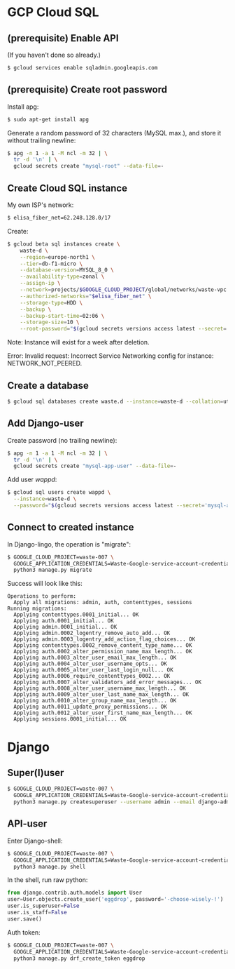 # GCP Cloud SQL

## (prerequisite) Enable API
(If you haven't done so already.)
```bash
$ gcloud services enable sqladmin.googleapis.com
```

## (prerequisite) Create root password
Install apg:
```bash
$ sudo apt-get install apg
```

Generate a random password of 32 characters (MySQL max.), and store it without trailing newline:
```bash
$ apg -n 1 -a 1 -M ncl -m 32 | \
  tr -d '\n' | \
  gcloud secrets create "mysql-root" --data-file=-
```

## Create Cloud SQL instance
My own ISP's network:
```bash
$ elisa_fiber_net=62.248.128.0/17
```

Create:
```bash
$ gcloud beta sql instances create \
    waste-d \
    --region=europe-north1 \
    --tier=db-f1-micro \
    --database-version=MYSQL_8_0 \
    --availability-type=zonal \
    --assign-ip \
    --network=projects/$GOOGLE_CLOUD_PROJECT/global/networks/waste-vpc \
    --authorized-networks="$elisa_fiber_net" \
    --storage-type=HDD \
    --backup \
    --backup-start-time=02:06 \
    --storage-size=10 \
    --root-password="$(gcloud secrets versions access latest --secret='mysql-root')"
```

Note: Instance will exist for a week after deletion.

Error:
Invalid request: Incorrect Service Networking config for instance: NETWORK_NOT_PEERED.

## Create a database
```bash
$ gcloud sql databases create waste.d --instance=waste-d --collation=utf8_general_ci
```

## Add Django-user
Create password (no trailing newline):
```bash
$ apg -n 1 -a 1 -M ncl -m 32 | \
  tr -d '\n' | \
  gcloud secrets create "mysql-app-user" --data-file=-
```

Add user _wappd_:
```bash
$ gcloud sql users create wappd \
  --instance=waste-d \
  --password="$(gcloud secrets versions access latest --secret='mysql-app-user')"
```

## Connect to created instance
In Django-lingo, the operation is "migrate":
```bash
$ GOOGLE_CLOUD_PROJECT=waste-007 \
  GOOGLE_APPLICATION_CREDENTIALS=Waste-Google-service-account-credentials.json \
  python3 manage.py migrate
```

Success will look like this:
```text
Operations to perform:
  Apply all migrations: admin, auth, contenttypes, sessions
Running migrations:
  Applying contenttypes.0001_initial... OK
  Applying auth.0001_initial... OK
  Applying admin.0001_initial... OK
  Applying admin.0002_logentry_remove_auto_add... OK
  Applying admin.0003_logentry_add_action_flag_choices... OK
  Applying contenttypes.0002_remove_content_type_name... OK
  Applying auth.0002_alter_permission_name_max_length... OK
  Applying auth.0003_alter_user_email_max_length... OK
  Applying auth.0004_alter_user_username_opts... OK
  Applying auth.0005_alter_user_last_login_null... OK
  Applying auth.0006_require_contenttypes_0002... OK
  Applying auth.0007_alter_validators_add_error_messages... OK
  Applying auth.0008_alter_user_username_max_length... OK
  Applying auth.0009_alter_user_last_name_max_length... OK
  Applying auth.0010_alter_group_name_max_length... OK
  Applying auth.0011_update_proxy_permissions... OK
  Applying auth.0012_alter_user_first_name_max_length... OK
  Applying sessions.0001_initial... OK
```

# Django

## Super(l)user
```bash
$ GOOGLE_CLOUD_PROJECT=waste-007 \
  GOOGLE_APPLICATION_CREDENTIALS=Waste-Google-service-account-credentials.json \
  python3 manage.py createsuperuser --username admin --email django-admin@example.com
```

## API-user
Enter Django-shell:
```bash
$ GOOGLE_CLOUD_PROJECT=waste-007 \
  GOOGLE_APPLICATION_CREDENTIALS=Waste-Google-service-account-credentials.json \
  python3 manage.py shell
```

In the shell, run raw python:
```python
from django.contrib.auth.models import User
user=User.objects.create_user('eggdrop', password='-choose-wisely-!')
user.is_superuser=False
user.is_staff=False
user.save()
```

Auth token:
```bash
$ GOOGLE_CLOUD_PROJECT=waste-007 \
  GOOGLE_APPLICATION_CREDENTIALS=Waste-Google-service-account-credentials.json \
  python3 manage.py drf_create_token eggdrop
```
